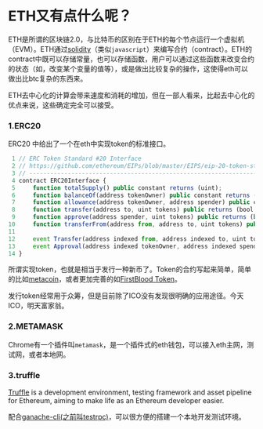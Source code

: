 ETH又有点什么呢？
===

ETH是所谓的区块链2.0，与比特币的区别在于ETH的每个节点运行一个虚拟机（EVM）。ETH通过[solidity](https://solidity.readthedocs.io/en/develop/)（类似`javascript`）来编写合约（contract）。ETH的contract中既可以存储常量，也可以存储函数，用户可以通过这些函数来改变合约的状态（如，改变某个变量的值等），或是做出比较复杂的操作，这使得eth可以做出比btc复杂的东西来。

ETH去中心化的计算会带来速度和消耗的增加，但在一部人看来，比起去中心化的优点来说，这些确定完全可以接受。


### 1.ERC20
ERC20 中给出了一个在eth中实现token的标准接口。
```js
 1 // ERC Token Standard #20 Interface
 2 // https://github.com/ethereum/EIPs/blob/master/EIPS/eip-20-token-standard.md
 3 // ----------------------------------------------------------------------------
 4 contract ERC20Interface {
 5     function totalSupply() public constant returns (uint);
 6     function balanceOf(address tokenOwner) public constant returns (uint balance);
 7     function allowance(address tokenOwner, address spender) public constant returns (uint remaining);
 8     function transfer(address to, uint tokens) public returns (bool success);
 9     function approve(address spender, uint tokens) public returns (bool success);
10     function transferFrom(address from, address to, uint tokens) public returns (bool success);
11 
12     event Transfer(address indexed from, address indexed to, uint tokens);
13     event Approval(address indexed tokenOwner, address indexed spender, uint tokens);
14 }
```




所谓实现token，也就是相当于发行一种新币了。Token的合约写起来简单，简单的比如[metacoin](https://github.com/truffle-box/metacoin-box/blob/master/contracts/MetaCoin.sol)，或者更加完善的如[FirstBlood Token](https://github.com/bomei/lushstew/blob/master/xtc-doc/src/firstbloodcoin.sol)。

发行token经常用于众筹，但是目前除了ICO没有发现很明确的应用途径。今天ICO，明天富家翁。

### 2.METAMASK
Chrome有一个插件叫`metamask`，是一个插件式的eth钱包，可以接入eth主网，测试网，或者本地网。

### 3.truffle

[Truffle](https://github.com/trufflesuite/truffle) is a development environment, testing framework and asset pipeline for Ethereum, aiming to make life as an Ethereum developer easier.

配合[ganache-cli(之前叫testrpc)](https://github.com/trufflesuite/ganache-cli)，可以很方便的搭建一个本地开发测试环境。
